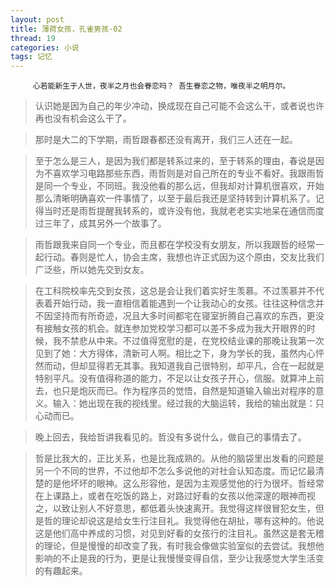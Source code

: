 ```yaml
---
layout: post
title: 薄荷女孩，孔雀男孩-02
thread: 19
categories: 小说
tags: 记忆
---
```


         心若能新生于人世，夜半之月也会眷恋吗？ 吾生眷恋之物，唯夜半之明月尔。  

>认识她是因为自己的年少冲动，换成现在自己可能不会这么干，或者说也许再也没有机会这么干了。

>那时是大二的下学期，雨哲跟春都还没有离开，我们三人还在一起。

>至于怎么是三人，是因为我们都是转系过来的，至于转系的理由，春说是因为不喜欢学习电路那些东西，雨哲则是对自己所在的专业不看好。我跟雨哲是同一个专业，不同班。我没他看的那么远，但我却对计算机很喜欢，开始那么清晰明确喜欢一件事情了，以至于最后我还是坚持转到计算机系了。记得当时还是雨哲提醒我转系的，或许没有他，我就老老实实地呆在通信而度过三年了，成其另外一个故事了。

>雨哲跟我来自同一个专业，而且都在学校没有女朋友，所以我跟哲的经常一起行动。春则是忙人，协会主席，我想也许正式因为这个原由，交友比我们广泛些，所以她先交到女友。

>在工科院校率先交到女孩，这总是会让我们着实好生羡慕。不过羡慕并不代表着开始行动，我一直相信着能遇到一个让我动心的女孩。往往这种信念并不因坚持而有所奇迹，况且大多时间都宅在寝室折腾自己喜欢的东西，更没有接触女孩的机会。就连参加党校学习都可以差不多成为我大开眼界的时候，我不禁悲从中来。不过值得宽慰的是，在党校结业课的那晚让我第一次见到了她：大方得体，清新可人啊。相比之下，身为学长的我，虽然内心怦然而动，但却显得若无其事。我知道我自己很特别，却平凡，合在一起就是特别平凡。没有值得称道的能力，不足以让女孩子开心，信服。就算冲上前去，也只是炮灰而已。作为程序员的觉悟，自然是知道输入输出对程序的意义。输入：她出现在我的视线里。经过我的大脑运转，我给的输出就是：只心动而已。

>晚上回去，我给哲讲我看见的。哲没有多说什么，做自己的事情去了。

>哲是比我大的，正比关系，也是比我成熟的。从他的脑袋里出发看的问题是另一个不同的世界，不过他却不怎么多说他的对社会认知态度。而记忆最清楚的是他坏坏的眼神。这么形容他，是因为主观感觉他的行为很坏。哲经常在上课路上，或者在吃饭的路上，对路过好看的女孩以他深邃的眼神而视之，以致让别人不好意思，都低着头快速离开。我觉得这样很冒犯女生，但是哲的理论却说这是给女生行注目礼。我觉得他在胡扯，哪有这种的。他说这是他们高中养成的习惯，对见到好看的女孩行的注目礼。虽然这是套无稽的理论，但是慢慢的却改变了我，有时我会像做实验室似的去尝试。我想他影响的不止是我的行为，更是让我慢慢变得自信，至少让我感觉大学生活变的有趣起来。
